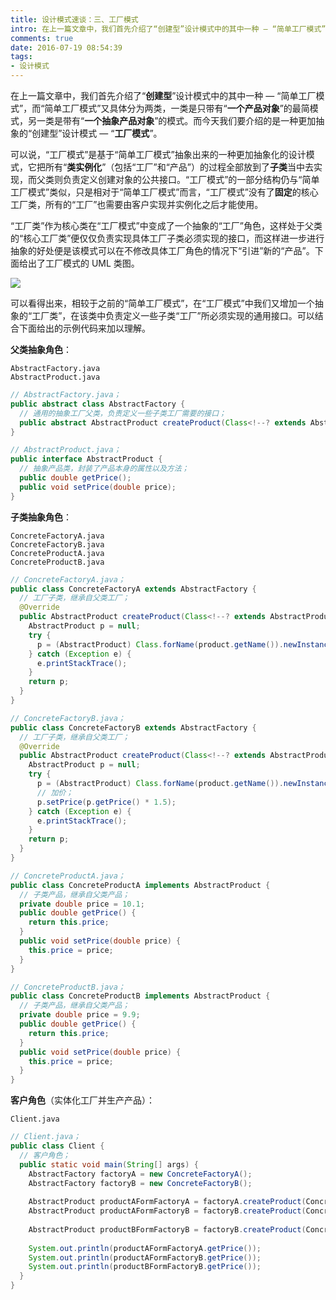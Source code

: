 ```yaml
---
title: 设计模式速谈：三、工厂模式
intro: 在上一篇文章中，我们首先介绍了“创建型”设计模式中的其中一种 — “简单工厂模式”，而“简单工厂模式”又具体分为两类，一类是只带有“一个产品对象”的最简模式，另一类是带有“一个抽象产品对象”的模式。而今天我们要介绍的是一种更加抽象的“创建型”设计模式 — “工厂模式”。
comments: true
date: 2016-07-19 08:54:39
tags:
- 设计模式
---
```


在上一篇文章中，我们首先介绍了“**创建型**”设计模式中的其中一种 — “简单工厂模式”，而“简单工厂模式”又具体分为两类，一类是只带有“**一个产品对象**”的最简模式，另一类是带有“**一个抽象产品对象**”的模式。而今天我们要介绍的是一种更加抽象的“创建型”设计模式 — “**工厂模式**”。

可以说，“工厂模式”是基于“简单工厂模式”抽象出来的一种更加抽象化的设计模式，它把所有“**类实例化**”（包括“工厂”和“产品”）的过程全部放到了**子类**当中去实现，而父类则负责定义创建对象的公共接口。“工厂模式”的一部分结构仍与“简单工厂模式”类似，只是相对于“简单工厂模式”而言，“工厂模式”没有了**固定**的核心工厂类，所有的“工厂”也需要由客户实现并实例化之后才能使用。

“工厂类”作为核心类在“工厂模式”中变成了一个抽象的“工厂”角色，这样处于父类的“核心工厂类”便仅仅负责实现具体工厂子类必须实现的接口，而这样进一步进行抽象的好处便是该模式可以在不修改具体工厂角色的情况下“引进”新的“产品”。下面给出了工厂模式的 UML 类图。

![](1.png)

可以看得出来，相较于之前的“简单工厂模式”，在“工厂模式”中我们又增加一个抽象的“工厂类”，在该类中负责定义一些子类“工厂”所必须实现的通用接口。可以结合下面给出的示例代码来加以理解。

**父类抽象角色**：

```text
AbstractFactory.java
AbstractProduct.java
```


```java
// AbstractFactory.java；
public abstract class AbstractFactory {
  // 通用的抽象工厂父类，负责定义一些子类工厂需要的接口；
  public abstract AbstractProduct createProduct(Class<!--? extends AbstractProduct--> product);
}
```


```java
// AbstractProduct.java；
public interface AbstractProduct {
  // 抽象产品类，封装了产品本身的属性以及方法；
  public double getPrice();
  public void setPrice(double price);
}
```

**子类抽象角色**：

```text
ConcreteFactoryA.java
ConcreteFactoryB.java
ConcreteProductA.java
ConcreteProductB.java
```


```java
// ConcreteFactoryA.java；
public class ConcreteFactoryA extends AbstractFactory {
  // 工厂子类，继承自父类工厂；
  @Override
  public AbstractProduct createProduct(Class<!--? extends AbstractProduct--> product) {
    AbstractProduct p = null;
    try {
      p = (AbstractProduct) Class.forName(product.getName()).newInstance();		
    } catch (Exception e) {
      e.printStackTrace();
    }
    return p;
  }
}
```


```java
// ConcreteFactoryB.java；
public class ConcreteFactoryB extends AbstractFactory {
  // 工厂子类，继承自父类工厂；
  @Override
  public AbstractProduct createProduct(Class<!--? extends AbstractProduct--> product) {
    AbstractProduct p = null;
    try {
      p = (AbstractProduct) Class.forName(product.getName()).newInstance();
      // 加价；
      p.setPrice(p.getPrice() * 1.5);
    } catch (Exception e) {
      e.printStackTrace();
    }
    return p;
  }
}
```


```java
// ConcreteProductA.java；
public class ConcreteProductA implements AbstractProduct {
  // 子类产品，继承自父类产品；
  private double price = 10.1;
  public double getPrice() {
    return this.price;
  }
  public void setPrice(double price) {
    this.price = price;
  }
}

```


```java
// ConcreteProductB.java；
public class ConcreteProductB implements AbstractProduct {
  // 子类产品，继承自父类产品；
  private double price = 9.9;
  public double getPrice() {
    return this.price;
  }
  public void setPrice(double price) {
    this.price = price;
  }
}
```

**客户角色**（实体化工厂并生产产品）：

```text
Client.java
```


```java
// Client.java；
public class Client {
  // 客户角色；
  public static void main(String[] args) {
    AbstractFactory factoryA = new ConcreteFactoryA();
    AbstractFactory factoryB = new ConcreteFactoryB();
		
    AbstractProduct productAFormFactoryA = factoryA.createProduct(ConcreteProductA.class);
    AbstractProduct productAFormFactoryB = factoryB.createProduct(ConcreteProductA.class);
		
    AbstractProduct productBFormFactoryB = factoryB.createProduct(ConcreteProductB.class);
		
    System.out.println(productAFormFactoryA.getPrice());
    System.out.println(productAFormFactoryB.getPrice());
    System.out.println(productBFormFactoryB.getPrice());
  }
}
```
